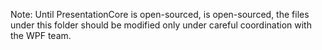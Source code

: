 Note: 
    Until PresentationCore is open-sourced, is open-sourced, the files under this folder should be modified only under careful coordination with the WPF team. 